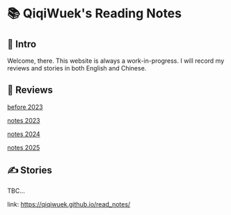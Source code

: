 # 📚 QiqiWuek's Reading Notes

## 👋 Intro
Welcome, there. This website is always a work-in-progress. I will record my reviews and stories in both English and Chinese.

## 📖 Reviews
[before 2023](review/before_2023.md)

[notes 2023](review/2023_notes.md)

[notes 2024](review/2024_notes.md)

[notes 2025](review/2025_notes.md)

## ✍️ Stories
TBC...


link: https://qiqiwuek.github.io/read_notes/